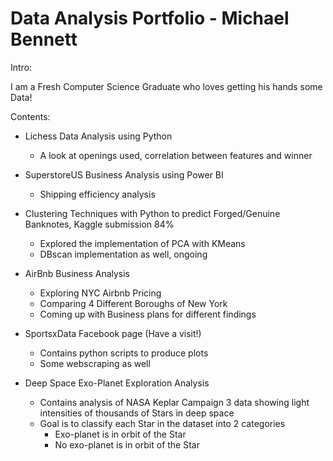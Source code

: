 # Data Analysis Portfolio - Michael Bennett

Intro: 

I am a Fresh Computer Science Graduate who loves getting his hands some Data!

Contents:

- Lichess Data Analysis using Python
  - A look at openings used, correlation between features and winner  
  
- SuperstoreUS Business Analysis using Power BI
  - Shipping efficiency analysis

- Clustering Techniques with Python to predict Forged/Genuine Banknotes, Kaggle submission 84%
  - Explored the implementation of PCA with KMeans
  - DBscan implementation as well, ongoing
  
- AirBnb Business Analysis
  - Exploring NYC Airbnb Pricing
  - Comparing 4 Different Boroughs of New York
  - Coming up with Business plans for different findings
  
- SportsxData Facebook page (Have a visit!) 
  - Contains python scripts to produce plots
  - Some webscraping as well

- Deep Space Exo-Planet Exploration Analysis
  - Contains analysis of NASA Keplar Campaign 3 data showing light intensities of thousands of Stars in deep space
  - Goal is to classify each Star in the dataset into 2 categories
    - Exo-planet is in orbit of the Star
    - No exo-planet is in orbit of the Star
